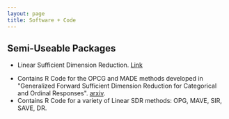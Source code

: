 ```yaml
---
layout: page
title: Software + Code 
---
```


Semi-Useable Packages
---
* Linear Sufficient Dimension Reduction. [Link](https://harrisq.github.io/linearsdr/)
<!-- [Link](https://github.com/HarrisQ/linearsdr). -->
  * Contains R Code for the OPCG and MADE methods developed in "Generalized Forward Sufficient Dimension Reduction for Categorical and Ordinal Responses". [arxiv](https://arxiv.org/abs/2102.06002).
  * Contains R Code for a variety of Linear SDR methods: OPG, MAVE, SIR, SAVE, DR.